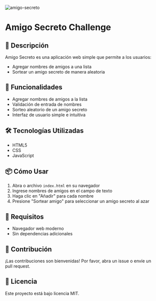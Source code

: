 ![amigo-secreto](https://github.com/user-attachments/assets/f4f01da5-932c-4d3f-86d1-ff1d5dadebd2)
#  Amigo Secreto Challenge

## 📝 Descripción
Amigo Secreto es una aplicación web simple que permite a los usuarios:
- Agregar nombres de amigos a una lista
- Sortear un amigo secreto de manera aleatoria

## 🚀 Funcionalidades
- Agregar nombres de amigos a la lista
- Validación de entrada de nombres
- Sorteo aleatorio de un amigo secreto
- Interfaz de usuario simple e intuitiva

## 🛠️ Tecnologías Utilizadas
- HTML5
- CSS
- JavaScript

## 📦 Cómo Usar
1. Abra o archivo `index.html` en su navegador
2. Ingrese nombres de amigos en el campo de texto
3. Haga clic en "Añadir" para cada nombre
4. Presione "Sortear amigo" para seleccionar un amigo secreto al azar

## 🔧 Requisitos
- Navegador web moderno
- Sin dependencias adicionales

## 🤝 Contribución
¡Las contribuciones son bienvenidas! Por favor, abra un issue o envíe un pull request.

## 📄 Licencia
Este proyecto está bajo licencia MIT.
